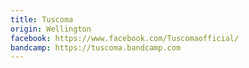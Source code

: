 ```yaml
---
title: Tuscoma
origin: Wellington
facebook: https://www.facebook.com/Tuscomaofficial/
bandcamp: https://tuscoma.bandcamp.com
---
```

